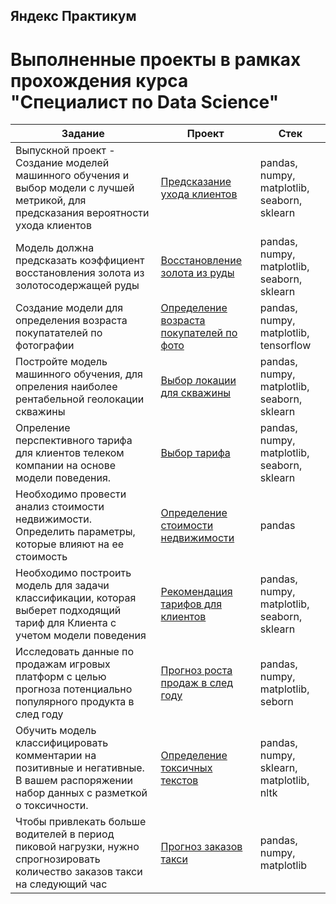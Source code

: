 

## Яндекс Практикум
# Выполненные проекты в рамках прохождения курса <br/> "Специалист по Data Science"  

| Задание                                                               | Проект                                                        | Стек                                    
| ---------------------------------------------------       | --------------------------------------------------------------------------|------------------------------------------------------|
| Выпускной проект - Создание моделей машинного обучения и выбор модели с лучшей метрикой, для предсказания вероятности ухода клиентов  | [Предсказание ухода клиентов](https://github.com/Romario1975/Yandex_practicum_DS_projects/blob/main/project_telecom_final.ipynb)| pandas, numpy, matplotlib, seaborn, sklearn 
| Модель должна предсказать коэффициент восстановления золота из золотосодержащей руды                   | [Восстановление золота из руды](https://github.com/Romario1975/Yandex_practicum_DS_projects/blob/main/%D0%92%D0%BE%D1%81%D1%81%D1%82%D0%B0%D0%BD%D0%BE%D0%B2%D0%BB%D0%B5%D0%BD%D0%B8%D1%8F%20%D0%B7%D0%BE%D0%BB%D0%BE%D1%82%D0%B0%20%D0%B8%D0%B7%20%D1%80%D1%83%D0%B4%D1%8B%20.ipynb) | pandas, numpy, matplotlib, seaborn, sklearn
| Создание модели для определения возраста покупатателей по фотографии            | [Определение возраста покупателей по фото](https://github.com/Romario1975/Yandex_practicum_DS_projects/blob/main/%D0%9A%D0%BE%D0%BC%D0%BF%D1%8C%D1%8E%D1%82%D0%B5%D1%80%D0%BD%D0%BE%D0%B5_%D0%B7%D1%80%D0%B5%D0%BD%D0%B8%D0%B5.ipynb)| pandas, numpy, matplotlib, tensorflow
| Постройте модель машинного обучения, для опреления наиболее рентабельной геолокации скважины           | [Выбор локации для скважины](https://github.com/Romario1975/Yandex_practicum_DS_projects/blob/main/%D0%92%D1%8B%D0%B1%D0%BE%D1%80%20%D0%BB%D0%BE%D0%BA%D0%B0%D1%86%D0%B8%D0%B8%20%D0%B4%D0%BB%D1%8F%20%D1%81%D0%BA%D0%B2%D0%B0%D0%B6%D0%B8%D0%BD%D1%8B.ipynb) | pandas, numpy, matplotlib, seaborn, sklearn
| Опреление перспективного тарифа для клиентов телеком компании на основе модели поведения.          | [Выбор тарифа](https://github.com/Romario1975/Yandex_practicum_DS_projects/blob/main/%D0%9E%D0%BF%D1%80%D0%B5%D0%B4%D0%B5%D0%BB%D0%B5%D0%BD%D0%B8%D0%B5%20%D0%BF%D0%B5%D1%80%D1%81%D0%BF%D0%B5%D0%BA%D1%82%D0%B8%D0%B2%D0%BD%D0%BE%D0%B3%D0%BE%20%D1%82%D0%B0%D1%80%D0%B8%D1%84%D0%B0%20%D0%B4%D0%BB%D1%8F%20%D1%82%D0%B5%D0%BB%D0%B5%D0%BA%D0%BE%D0%BC-%D0%BA%D0%BE%D0%BC%D0%BF%D0%B0%D0%BD%D0%B8%D0%B8.ipynb.pdf)| pandas, numpy, matplotlib, seaborn, sklearn
| Необходимо провести анализ стоимости недвижимости. Определить параметры, которые влияют на ее стоимость      |[Определение стоимости недвижимости](https://github.com/Romario1975/Yandex_practicum_DS_projects/blob/main/%D0%9F%D1%80%D0%BE%D0%B5%D0%BA%D1%82%20-%20%D0%98%D1%81%D1%81%D0%BB%D0%B5%D0%B4%D0%BE%D0%B2%D0%B0%D0%BD%D0%B8%D0%B5%20%D0%BE%20%D0%BF%D1%80%D0%BE%D0%B4%D0%B0%D0%B6%D0%B5%20%D0%BA%D0%B2%D0%B0%D1%80%D1%82%D0%B8%D1%80.pdf) | pandas 
| Необходимо построить модель для задачи классификации, которая выберет подходящий тариф для Клиента с учетом модели поведения  | [Рекомендация тарифов для клиентов ](https://github.com/Romario1975/Yandex_practicum_DS_projects/blob/main/%D0%A0%D0%B5%D0%BA%D0%BE%D0%BC%D0%B5%D0%BD%D0%B4%D0%B0%D1%86%D0%B8%D1%8F%20%D1%82%D0%B0%D1%80%D0%B8%D1%84%D0%BE%D0%B2%20%D0%BA%D0%BB%D0%B8%D0%B5%D0%BD%D1%82%D0%BE%D0%B2.ipynb)| pandas, numpy, matplotlib, seaborn, sklearn
| Исследовать данные по продажам игровых платформ с целью прогноза потенциально популярного продукта в след году |[Прогноз роста продаж в след году](https://github.com/Romario1975/Yandex_practicum_DS_projects/blob/main/sales_project.ipynb) |pandas, numpy, matplotlib, seborn
| Обучить модель классифицировать комментарии на позитивные и негативные. В вашем распоряжении набор данных с разметкой о токсичности. | [Определение токсичных текстов](https://github.com/Romario1975/Yandex_practicum_DS_projects/blob/main/ML_toxic_text_proect.ipynb)|pandas, numpy, sklearn, matplotlib, nltk
| Чтобы привлекать больше водителей в период пиковой нагрузки, нужно спрогнозировать количество заказов такси на следующий час | [Прогноз заказов такси](https://github.com/Romario1975/Yandex_practicum_DS_projects/blob/main/taxi_project.ipynb)| pandas, numpy, matplotlib                                                                                                                                                                 

